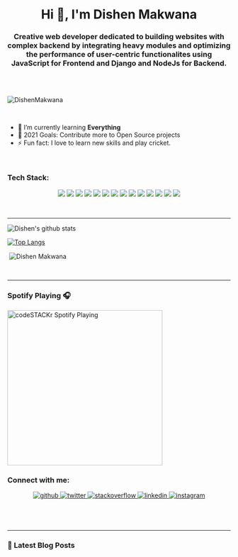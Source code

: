 <h1 align="center">Hi 👋, I'm Dishen Makwana</h1>
<h3 align="center">Creative web developer dedicated to building websites with complex backend by integrating heavy modules and optimizing the performance of user-centric functionalites using JavaScript for Frontend and Django and NodeJs for Backend.</h3>

</br>
</br>

<p align="left"> <img src="https://komarev.com/ghpvc/?username=DishenMakwana" alt="DishenMakwana" /> </p>
</br>

- 🌱 I’m currently learning **Everything**
- 🥅 2021 Goals: Contribute more to Open Source projects
- ⚡ Fun fact: I love to learn new skills and play cricket.

<br />

### Tech Stack:

<p align="center">
<img src="https://img.shields.io/badge/C%2B%2B-00599C?style=for-the-badge&logo=c%2B%2B&logoColor=white"/>
<img src="https://img.shields.io/badge/Python-3776AB?style=for-the-badge&logo=python&logoColor=white"/>
<img src="https://img.shields.io/badge/HTML-239120?style=for-the-badge&logo=html5&logoColor=white"/>
<img src="https://img.shields.io/badge/CSS-239120?&style=for-the-badge&logo=css3&logoColor=white"/>
<img src="https://img.shields.io/badge/JavaScript-F7DF1E?style=for-the-badge&logo=javascript&logoColor=black"/>
<img src="https://img.shields.io/badge/C-00599C?style=for-the-badge&logo=c&logoColor=white"/>
<img src="https://img.shields.io/badge/Bootstrap-563D7C?style=for-the-badge&logo=bootstrap&logoColor=white"/>
<img src="https://img.shields.io/badge/Django-092E20?style=for-the-badge&logo=django&logoColor=white"/>
<img src="https://img.shields.io/badge/MySQL-00000F?style=for-the-badge&logo=mysql&logoColor=white"/>
<img src="https://img.shields.io/badge/SQLite-07405E?style=for-the-badge&logo=sqlite&logoColor=white"/>
<img src="https://img.shields.io/badge/Heroku-430098?style=for-the-badge&logo=heroku&logoColor=white"/>
<img src="https://img.shields.io/badge/React-20232A?style=for-the-badge&logo=react&logoColor=61DAFB"/>
<img src="https://img.shields.io/badge/Netlify-00C7B7?style=for-the-badge&logo=netlify&logoColor=white"/>
<img src="https://img.shields.io/badge/Material--UI-0081CB?style=for-the-badge&logo=material-ui&logoColor=white"/>
<!-- <img src="https://img.shields.io/badge/React_Native-20232A?style=for-the-badge&logo=react&logoColor=61DAFB"/> -->
<!-- <img src="https://img.shields.io/badge/Tailwind_CSS-38B2AC?style=for-the-badge&logo=tailwind-css&logoColor=white"/> -->
<!-- <img src="https://img.shields.io/badge/styled--components-DB7093?style=for-the-badge&logo=styled-components&logoColor=white"/> -->
<!-- <img src="https://img.shields.io/badge/React_Router-CA4245?style=for-the-badge&logo=react-router&logoColor=white"/> -->
<!-- <img src="https://img.shields.io/badge/Flask-000000?style=for-the-badge&logo=flask&logoColor=white"/> -->

</p>

<!-- <img align="left" alt="Visual Studio Code" width="26px" src="https://raw.githubusercontent.com/github/explore/80688e429a7d4ef2fca1e82350fe8e3517d3494d/topics/visual-studio-code/visual-studio-code.png" />
<img align="left" alt="CPP" width="26px" src="https://raw.githubusercontent.com/github/explore/80688e429a7d4ef2fca1e82350fe8e3517d3494d/topics/cpp/cpp.png" />
<img align="left" alt="HTML5" width="26px" src="https://raw.githubusercontent.com/github/explore/80688e429a7d4ef2fca1e82350fe8e3517d3494d/topics/html/html.png" />
<img align="left" alt="CSS3" width="26px" src="https://raw.githubusercontent.com/github/explore/80688e429a7d4ef2fca1e82350fe8e3517d3494d/topics/css/css.png" />
<img align="left" alt="C" width="26px" src="https://raw.githubusercontent.com/github/explore/80688e429a7d4ef2fca1e82350fe8e3517d3494d/topics/c/c.png" />
<img align="left" alt="Python" width="26px" src="https://raw.githubusercontent.com/github/explore/80688e429a7d4ef2fca1e82350fe8e3517d3494d/topics/python/python.png" />
<img align="left" alt="Git" width="26px" src="https://raw.githubusercontent.com/github/explore/80688e429a7d4ef2fca1e82350fe8e3517d3494d/topics/git/git.png" />
<img align="left" alt="GitHub" width="26px" src="https://raw.githubusercontent.com/github/explore/78df643247d429f6cc873026c0622819ad797942/topics/github/github.png" /> -->

</br>

---

![Dishen's github stats](https://github-readme-stats.vercel.app/api?username=DishenMakwana&show_icons=true&locale=en&count_private=true)
<br />

[![Top Langs](https://github-readme-stats.vercel.app/api/top-langs?username=DishenMakwana&show_icons=true&locale=en&layout=compact)](https://github.com/anuraghazra/github-readme-stats)
<br />

<p>&nbsp;<img align="center" src="https://github-readme-streak-stats.herokuapp.com/?user=DishenMakwana&" alt="Dishen Makwana" /></p>
<br />

---

### Spotify Playing 🎧

[<img src="https://now-playing-codestackr.vercel.app/api/spotify-playing" alt="codeSTACKr Spotify Playing" width="350" />](https://open.spotify.com/user/swyqyimdc12jajde4vpwd2x1b)
</br>

### Connect with me:

<div align="center">
<a href="https://github.com/DishenMakwana" target="_blank">
<img src=https://img.shields.io/badge/github-%2324292e.svg?&style=for-the-badge&logo=github&logoColor=white alt=github style="margin-bottom: 5px;" />
</a>
<a href="https://twitter.com/DishenM" target="_blank">
<img src=https://img.shields.io/badge/twitter-%2300acee.svg?&style=for-the-badge&logo=twitter&logoColor=white alt=twitter style="margin-bottom: 5px;" />
</a>
</a>
<a href="https://stackoverflow.com/users/15161894/dishen-makwana" target="_blank">
<img src=https://img.shields.io/badge/stackoverflow-%23F28032.svg?&style=for-the-badge&logo=stackoverflow&logoColor=white alt=stackoverflow style="margin-bottom: 5px;" />
</a>
<a href="https://linkedin.com/in/dishen-makwana" target="_blank">
<img src=https://img.shields.io/badge/linkedin-%231E77B5.svg?&style=for-the-badge&logo=linkedin&logoColor=white alt=linkedin style="margin-bottom: 5px;" />
</a>
<!-- <a href="https://www.facebook.com/pragati.verma.56863221" target="_blank">
<img src=https://img.shields.io/badge/facebook-%232E87FB.svg?&style=for-the-badge&logo=facebook&logoColor=white alt=facebook style="margin-bottom: 5px;" />
</a> -->
<a href="https://instagram.com/i_dishen_" target="_blank">
<img src=https://img.shields.io/badge/instagram-%23000000.svg?&style=for-the-badge&logo=instagram&logoColor=white alt=instagram style="margin-bottom: 5px;" />
</a>
<!-- <a href="https://medium.com/@itispragativerma" target="_blank">
<img src=https://img.shields.io/badge/medium-%23292929.svg?&style=for-the-badge&logo=medium&logoColor=white alt=medium style="margin-bottom: 5px;" />
</a>   -->
</div>

<!-- <a href="mailto:dishenmakwana.dm@gmail.com"><img align="left" alt="Dishen | Mail" width="22px" src="https://cdn.jsdelivr.net/npm/simple-icons@v3/icons/gmail.svg" /></a>
<a href="https://verywellhealth.herokuapp.com"><img align="left" alt="Dishen | Website" width="22px" src="https://raw.githubusercontent.com/iconic/open-iconic/master/svg/globe.svg" /></a>
<a href="https://twitter.com/DishenM"><img align="left" alt="Dishen | Twitter" width="22px" src="https://cdn.jsdelivr.net/npm/simple-icons@v3/icons/twitter.svg" /></a>
<a href="https://linkedin.com/in/dishen-makwana"><img align="left" alt="Dishen | Linkedin" width="22px" src="https://cdn.jsdelivr.net/npm/simple-icons@v3/icons/linkedin.svg" /></a>
<a href="https://instagram.com/i_dishen_"><img align="left" alt="Dishen | Instagram" width="22px" src="https://cdn.jsdelivr.net/npm/simple-icons@v3/icons/instagram.svg" /></a> -->

</br>

<!-- [![Readme Card](https://github-readme-stats.vercel.app/api/pin/?username=DishenMakwana&repo=Algorithms-Implement-In-CPP)](https://github.com/anuraghazra/github-readme-stats)
</br> -->

<br>
<br>

---

### 📕 Latest Blog Posts

<!-- BLOG-POST-LIST:START -->
<!-- BLOG-POST-LIST:END -->
